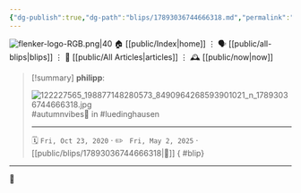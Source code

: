```yaml
---
{"dg-publish":true,"dg-path":"blips/17893036744666318.md","permalink":"/blips/17893036744666318/","title":"philipp on instagram @ 2020-10-23"}
---
```



<div class="transclusion internal-embed is-loaded"><div class="markdown-embed">




![flenker-logo-RGB.png|40](/img/user/attachments/flenker-logo-RGB.png)
🏠 [[public/Index\|home]]  ⋮ 🗣️ [[public/all-blips\|blips]] ⋮  📝 [[public/All Articles\|articles]]  ⋮ 🕰️ [[public/now\|now]]


</div></div>


> [!summary] **philipp**:
>
> ![122227565_198877148280573_8490964268593901021_n_17893036744666318.jpg](/img/user/attachments/122227565_198877148280573_8490964268593901021_n_17893036744666318.jpg)
> #autumnvibes🍁 in #luedinghausen
> - - -
>
> 🗓️ <code>Fri, Oct 23, 2020</code>  · ✏️ <code> Fri, May 2, 2025</code>  · [[public/blips/17893036744666318\|🔗]]
{ #blip}


- - -

 👾
